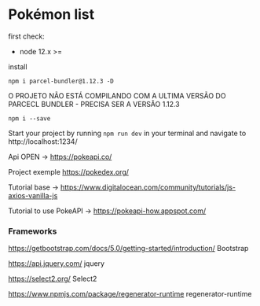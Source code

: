 # Pokémon list

first check:

- node 12.x >=

install

`npm i parcel-bundler@1.12.3 -D`

O PROJETO NÃO ESTÁ COMPILANDO COM A ULTIMA VERSÃO DO PARCECL BUNDLER - PRECISA SER A VERSÃO 1.12.3

`npm i --save`

Start your project by running `npm run dev` in your terminal and navigate to
http://localhost:1234/

Api OPEN -> https://pokeapi.co/

Project exemple https://pokedex.org/

Tutorial base -> https://www.digitalocean.com/community/tutorials/js-axios-vanilla-js

Tutorial to use PokeAPI -> https://pokeapi-how.appspot.com/

### Frameworks 

https://getbootstrap.com/docs/5.0/getting-started/introduction/ Bootstrap 

https://api.jquery.com/ jquery 

https://select2.org/ Select2 

https://www.npmjs.com/package/regenerator-runtime regenerator-runtime